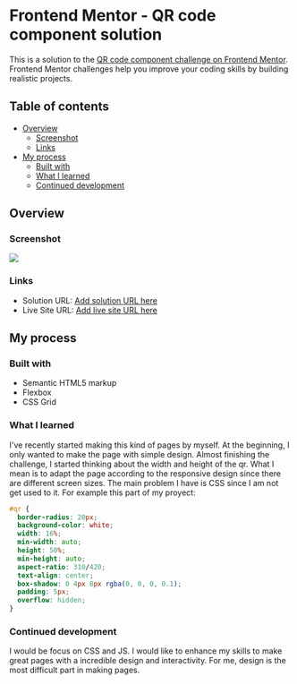 # Frontend Mentor - QR code component solution

This is a solution to the [QR code component challenge on Frontend Mentor](https://www.frontendmentor.io/challenges/qr-code-component-iux_sIO_H). Frontend Mentor challenges help you improve your coding skills by building realistic projects.

## Table of contents

- [Overview](#overview)
  - [Screenshot](#screenshot)
  - [Links](#links)
- [My process](#my-process)
  - [Built with](#built-with)
  - [What I learned](#what-i-learned)
  - [Continued development](#continued-development)

## Overview

### Screenshot

![](/qr-component-challenge/src/images/image.png)

### Links

- Solution URL: [Add solution URL here](https://your-solution-url.com)
- Live Site URL: [Add live site URL here](https://your-live-site-url.com)

## My process

### Built with

- Semantic HTML5 markup
- Flexbox
- CSS Grid

### What I learned

I've recently started making this kind of pages by myself. At the beginning, I only wanted to make the page with simple design.
Almost finishing the challenge, I started thinking about the width and height of the qr. What I mean is to adapt the page according to the responsive design since there are different screen sizes.
The main problem I have is CSS since I am not get used to it. For example this part of my proyect:

```css
#qr {
  border-radius: 20px;
  background-color: white;
  width: 16%;
  min-width: auto;
  height: 50%;
  min-height: auto;
  aspect-ratio: 310/420;
  text-align: center;
  box-shadow: 0 4px 8px rgba(0, 0, 0, 0.1);
  padding: 5px;
  overflow: hidden;
}
```

### Continued development

I would be focus on CSS and JS. I would like to enhance my skills to make great pages with a incredible design and interactivity.
For me, design is the most difficult part in making pages.
